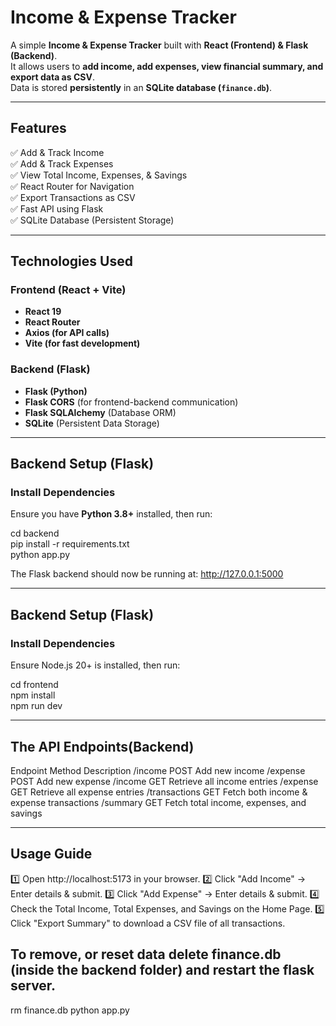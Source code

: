 # Income & Expense Tracker
A simple **Income & Expense Tracker** built with **React (Frontend) & Flask (Backend)**.  
It allows users to **add income, add expenses, view financial summary, and export data as CSV**.  
Data is stored **persistently** in an **SQLite database (`finance.db`)**.

---

## **Features**
✅ Add & Track Income  
✅ Add & Track Expenses  
✅ View Total Income, Expenses, & Savings  
✅ React Router for Navigation  
✅ Export Transactions as CSV  
✅ Fast API using Flask  
✅ SQLite Database (Persistent Storage)  

---

## **Technologies Used**
### **Frontend (React + Vite)**
- **React 19**
- **React Router**
- **Axios (for API calls)**
- **Vite (for fast development)**

### **Backend (Flask)**
- **Flask (Python)**
- **Flask CORS** (for frontend-backend communication)
- **Flask SQLAlchemy** (Database ORM)
- **SQLite** (Persistent Data Storage)

---

## **Backend Setup (Flask)**
### **Install Dependencies**
Ensure you have **Python 3.8+** installed, then run:

cd backend  
pip install -r requirements.txt  
python app.py  

The Flask backend should now be running at:
http://127.0.0.1:5000

---

## **Backend Setup (Flask)**
### **Install Dependencies**
Ensure Node.js 20+ is installed, then run:

cd frontend  
npm install  
npm run dev

---

## **The API Endpoints(Backend)**
Endpoint	    Method	Description
/income	        POST	Add new income
/expense	    POST	Add new expense
/income	        GET	    Retrieve all income entries
/expense	    GET	    Retrieve all expense entries
/transactions	GET	    Fetch both income & expense transactions
/summary	    GET	    Fetch total income, expenses, and savings

---

## **Usage Guide**
1️⃣ Open http://localhost:5173 in your browser.
2️⃣ Click "Add Income" → Enter details & submit.
3️⃣ Click "Add Expense" → Enter details & submit.
4️⃣ Check the Total Income, Total Expenses, and Savings on the Home Page.
5️⃣ Click "Export Summary" to download a CSV file of all transactions.

## **To remove, or reset data delete finance.db (inside the backend folder) and restart the flask server.**
rm finance.db
python app.py
